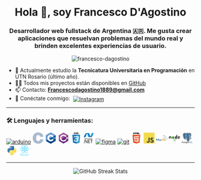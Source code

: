 <h1 align="center">Hola 👋, soy Francesco D'Agostino</h1>
<h3 align="center">Desarrollador web fullstack de Argentina 🇦🇷. Me gusta crear aplicaciones que resuelvan problemas del mundo real y brinden excelentes experiencias de usuario.</h3>

<p align="center">
  <img src="https://komarev.com/ghpvc/?username=francesco-dagostino&label=Profile%20views&color=0e75b6&style=flat" alt="francesco-dagostino" />
</p>

- 🌱 Actualmente estudio la **Tecnicatura Universitaria en Programación** en UTN Rosario (último año).  
- 👨‍💻 Todos mis proyectos están disponibles en [GitHub](https://github.com/Francesco-Dagostino?tab=repositories)  
- 📫 Contacto: **Francescodagostino1889@gmail.com**  
- 📲 Conéctate conmigo:
  <a href="https://instagram.com/frandagostino_" target="_blank">
    <img src="https://raw.githubusercontent.com/rahuldkjain/github-profile-readme-generator/master/src/images/icons/Social/instagram.svg"
         alt="Instagram" height="20" width="20" style="vertical-align: middle; margin-left: 5px;" />
  </a>

---

<h3 align="left">🛠️ Lenguajes y herramientas:</h3>
<p align="left">
  <a href="https://www.arduino.cc/" target="_blank"><img src="https://cdn.worldvectorlogo.com/logos/arduino-1.svg" alt="arduino" width="30" height="30"/></a>
  <a href="https://www.cprogramming.com/" target="_blank"><img src="https://raw.githubusercontent.com/devicons/devicon/master/icons/c/c-original.svg" alt="c" width="30" height="30"/></a>
  <a href="https://www.w3schools.com/cpp/" target="_blank"><img src="https://raw.githubusercontent.com/devicons/devicon/master/icons/cplusplus/cplusplus-original.svg" alt="cplusplus" width="30" height="30"/></a>
  <a href="https://www.w3schools.com/cs/" target="_blank"><img src="https://raw.githubusercontent.com/devicons/devicon/master/icons/csharp/csharp-original.svg" alt="csharp" width="30" height="30"/></a>
  <a href="https://www.w3schools.com/css/" target="_blank"><img src="https://raw.githubusercontent.com/devicons/devicon/master/icons/css3/css3-original-wordmark.svg" alt="css3" width="30" height="30"/></a>
  <a href="https://dotnet.microsoft.com/" target="_blank"><img src="https://raw.githubusercontent.com/devicons/devicon/master/icons/dot-net/dot-net-original-wordmark.svg" alt="dotnet" width="30" height="30"/></a>
  <a href="https://www.figma.com/" target="_blank"><img src="https://www.vectorlogo.zone/logos/figma/figma-icon.svg" alt="figma" width="30" height="30"/></a>
  <a href="https://git-scm.com/" target="_blank"><img src="https://www.vectorlogo.zone/logos/git-scm/git-scm-icon.svg" alt="git" width="30" height="30"/></a>
  <a href="https://www.w3.org/html/" target="_blank"><img src="https://raw.githubusercontent.com/devicons/devicon/master/icons/html5/html5-original-wordmark.svg" alt="html5" width="30" height="30"/></a>
  <a href="https://developer.mozilla.org/en-US/docs/Web/JavaScript" target="_blank"><img src="https://raw.githubusercontent.com/devicons/devicon/master/icons/javascript/javascript-original.svg" alt="javascript" width="30" height="30"/></a>
  <a href="https://www.mysql.com/" target="_blank"><img src="https://raw.githubusercontent.com/devicons/devicon/master/icons/mysql/mysql-original-wordmark.svg" alt="mysql" width="30" height="30"/></a>
  <a href="https://nodejs.org" target="_blank"><img src="https://raw.githubusercontent.com/devicons/devicon/master/icons/nodejs/nodejs-original-wordmark.svg" alt="nodejs" width="30" height="30"/></a>
  <a href="https://www.postgresql.org" target="_blank"><img src="https://raw.githubusercontent.com/devicons/devicon/master/icons/postgresql/postgresql-original-wordmark.svg" alt="postgresql" width="30" height="30"/></a>
  <a href="https://www.python.org" target="_blank"><img src="https://raw.githubusercontent.com/devicons/devicon/master/icons/python/python-original.svg" alt="python" width="30" height="30"/></a>
  <a href="https://reactjs.org/" target="_blank"><img src="https://raw.githubusercontent.com/devicons/devicon/master/icons/react/react-original-wordmark.svg" alt="react" width="30" height="30"/></a>
</p>

---

<p align="center">
  <img src="https://github-readme-streak-stats.herokuapp.com/?user=francesco-dagostino" alt="GitHub Streak Stats" />
</p>
